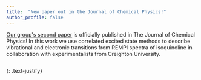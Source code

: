 ```yaml
---
title:  "New paper out in the Journal of Chemical Physics!"
author_profile: false
---
```


[Our group's second paper](https://pubs.aip.org/aip/jcp/article/159/13/134305/2914200) 
is officially published in The Journal of Chemical Physics! In this work we use correlated excited state methods to describe vibrational and electronic transitions from REMPI spectra of isoquinoline in collaboration with experimentalists from Creighton University.

 <img src="/assets/images/" alt="">
 
{: .text-justify}
